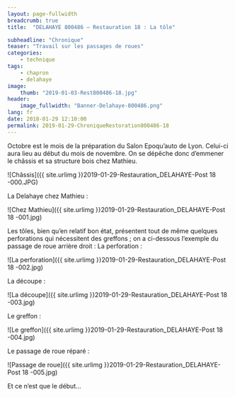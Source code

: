 ```yaml
---
layout: page-fullwidth
breadcrumb: true
title:  "DELAHAYE 800486 – Restauration 18 : La tôle"

subheadline: "Chronique" 
teaser: "Travail sur les passages de roues"
categories:
    - technique
tags:
    - chapron
    - delahaye
image:
    thumb: "2019-01-03-Rest800486-18.jpg"
header:
    image_fullwidth: "Banner-Delahaye-800486.png"
lang: fr
date: 2018-01-29 12:10:00
permalink: 2019-01-29-ChroniqueRestoration800486-18
---
```

Octobre est le mois de la préparation du Salon Epoqu’auto de Lyon. Celui-ci aura lieu au début du mois de novembre.
On se dépêche donc d’emmener le châssis et sa structure bois chez Mathieu.

![Châssis]({{ site.urlimg }}2019-01-29-Restauration_DELAHAYE-Post 18 -000.JPG)


La Delahaye chez Mathieu :

![Chez Mathieu]({{ site.urlimg }}2019-01-29-Restauration_DELAHAYE-Post 18 -001.jpg)


Les tôles, bien qu’en relatif bon état, présentent tout de même quelques perforations qui nécessitent des greffons ; on a ci-dessous l’exemple du passage de roue arrière droit :
La perforation :

![La perforation]({{ site.urlimg }}2019-01-29-Restauration_DELAHAYE-Post 18 -002.jpg)


La découpe :

![La découpe]({{ site.urlimg }}2019-01-29-Restauration_DELAHAYE-Post 18 -003.jpg)


Le greffon :

![Le greffon]({{ site.urlimg }}2019-01-29-Restauration_DELAHAYE-Post 18 -004.jpg)


Le passage de roue réparé :

![Passage de roue]({{ site.urlimg }}2019-01-29-Restauration_DELAHAYE-Post 18 -005.jpg)

Et ce n’est que le début…